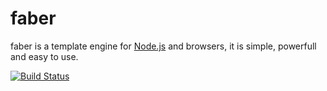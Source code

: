 # faber
faber is a template engine for [Node.js](https://nodejs.org) and browsers, it is simple, powerfull and easy to use.

[![Build Status](https://travis-ci.org/eshengsky/faber.svg?branch=master)](https://travis-ci.org/eshengsky/faber)